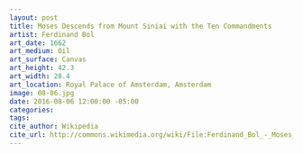 ```yaml
---
layout: post
title: Moses Descends from Mount Siniai with the Ten Commandments
artist: Ferdinand Bol
art_date: 1662
art_medium: Oil
art_surface: Canvas
art_height: 42.3
art_width: 28.4
art_location: Royal Palace of Amsterdam, Amsterdam
image: 08-06.jpg
date: 2016-08-06 12:00:00 -05:00
categories:
tags:
cite_author: Wikipedia
cite_url: http://commons.wikimedia.org/wiki/File:Ferdinand_Bol_-_Moses_descends_from_Mount_Siniai_with_the_Ten_Commandments_-_Google_Art_Project.jpg
---
```

